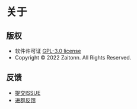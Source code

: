 
# 关于

## 版权

- 软件许可证 [GPL-3.0 license](https://www.gnu.org/licenses/gpl-3.0.zh-cn.html)
- Copyright © 2022 Zaitonn. All Rights Reserved.

## 反馈

- [提交ISSUE](https://github.com/Zaitonn/Serein/issues/new)
- [进群反馈](https://jq.qq.com/?_wv=1027&amp;k=XNZqPSPv)
